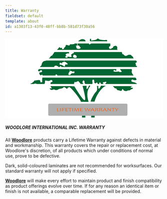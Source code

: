 ```yaml
---
title: Warranty
fieldset: default
template: about
id: a1303f13-43f0-48ff-bb8b-581d73f30a56
---
```

<div class="block">
    <div class="row">
        <div class="col">
            <img src="/assets/images/warranty-page/warranty.png" class="large-image">
        </div>
    </div>
</div>
<div class="block">
    <h5 class="orange bold">WOODLORE INTERNATIONAL INC. WARRANTY</h5>
    <p>All <a href="../about-us"><strong class="dgreen">Woodlore</strong></a> products carry a Lifetime Warranty against defects in material and workmanship. This warranty covers the repair or replacement cost, at Woodlore's discretion, of all products which under conditions of normal use, prove to be defective.</p>
    <p>Dark, solid-coloured laminates are not recommended for worksurfaces. Our standard warranty will not apply if specified.</p>
    <p><a href="../about-us"><strong class="dgreen">Woodlore</strong></a> will make every effort to maintain product and finish compatibility as product offerings evolve over time. If for any reason an identical item or finish is not available, a comparable replacement will be provided.</p>
</div>
